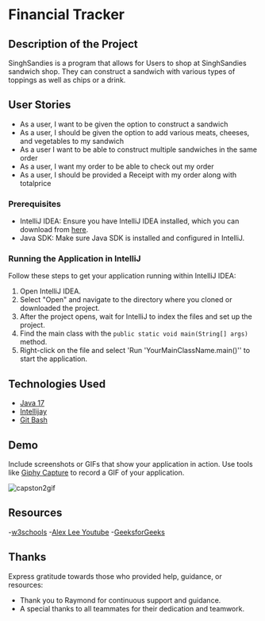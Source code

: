 # Financial Tracker

## Description of the Project
SinghSandies is a program that allows for Users to shop at SinghSandies sandwich shop. They can construct a sandwich with various types of toppings as well as chips or a drink.

## User Stories



- As a user, I want to be given the option to construct a sandwich
- As a user, I should be given the option to add various meats, cheeses, and vegetables to my sandwich
- As a user I want to be able to construct multiple sandwiches in the same order
- As a user, I want my order to be able to check out my order
- As a user, I should be provided a Receipt with my order along with totalprice



### Prerequisites

- IntelliJ IDEA: Ensure you have IntelliJ IDEA installed, which you can download from [here](https://www.jetbrains.com/idea/download/).
- Java SDK: Make sure Java SDK is installed and configured in IntelliJ.

### Running the Application in IntelliJ

Follow these steps to get your application running within IntelliJ IDEA:

1. Open IntelliJ IDEA.
2. Select "Open" and navigate to the directory where you cloned or downloaded the project.
3. After the project opens, wait for IntelliJ to index the files and set up the project.
4. Find the main class with the `public static void main(String[] args)` method.
5. Right-click on the file and select 'Run 'YourMainClassName.main()'' to start the application.

## Technologies Used

- [Java 17](https://www.oracle.com/java/technologies/javase/jdk17-archive-downloads.html)
- [Intellijay](https://www.jetbrains.com/idea/)
- [Git Bash ](https://git-scm.com/downloads)

## Demo

Include screenshots or GIFs that show your application in action. Use tools like [Giphy Capture](https://giphy.com/apps/giphycapture) to record a GIF of your application.


![capston2gif](https://github.com/singhun1t/SinghSandies/assets/16910183/49f22674-d1df-4faf-9415-c6d33bbb9728)



## Resources



-[w3schools](https://www.w3schools.com/java/java_intro.asp)
-[Alex Lee Youtube](https://www.youtube.com/@alexlorenlee)
-[GeeksforGeeks](https://www.geeksforgeeks.org/arrays-in-java/?ref=shm)


## Thanks

Express gratitude towards those who provided help, guidance, or resources:

- Thank you to Raymond for continuous support and guidance.
- A special thanks to all teammates for their dedication and teamwork.
